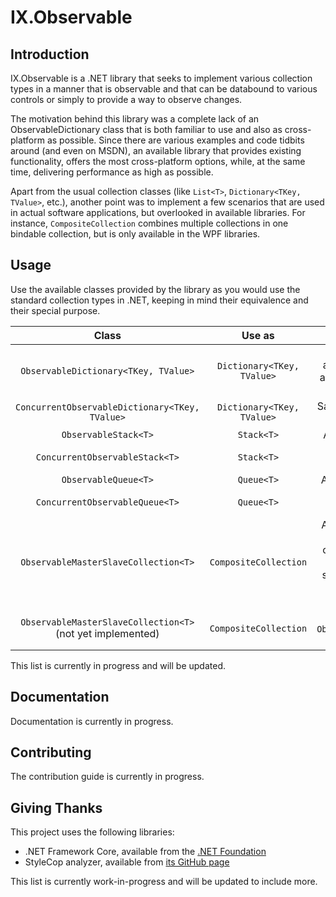 # IX.Observable

## Introduction

IX.Observable is a .NET library that seeks to implement various collection types in a manner that is observable and that can be databound to various controls
or simply to provide a way to observe changes.

The motivation behind this library was a complete lack of an ObservableDictionary class that is both familiar to use and also as cross-platform as possible.
Since there are various examples and code tidbits around (and even on MSDN), an available library that provides existing functionality, offers the most
cross-platform options, while, at the same time, delivering performance as high as possible.

Apart from the usual collection classes (like `List<T>`, `Dictionary<TKey, TValue>`, etc.), another point was to implement a few scenarios that are used in
actual software applications, but overlooked in available libraries. For instance, `CompositeCollection` combines multiple collections in one bindable collection,
but is only available in the WPF libraries.

## Usage

Use the available classes provided by the library as you would use the standard collection types in .NET, keeping in mind their equivalence and their special
purpose.

| Class | Use as | Special powers |
|:-----:|:------:|:--------------:|
| `ObservableDictionary<TKey, TValue>` | `Dictionary<TKey, TValue>` | An observable dictionary that advertises both collection changes and various property changes (such as Count) |
| `ConcurrentObservableDictionary<TKey, TValue>` | `Dictionary<TKey, TValue>` | Same as `ObservableDictionary<TKey, TValue>`, but also thread-safe |
| `ObservableStack<T>` | `Stack<T>` | A stack that advertises its changes |
| `ConcurrentObservableStack<T>` | `Stack<T>` | Same as `ObservableStack<T>`, but also thread-safe |
| `ObservableQueue<T>` | `Queue<T>` | A queue that advertises its changes |
| `ConcurrentObservableQueue<T>` | `Queue<T>` | Same as `ObservableQueue<T>`, but also thread-safe |
| `ObservableMasterSlaveCollection<T>` | `CompositeCollection` | A collection that composes multiple collections, in which one of the collections is a master and accepts updates, whereas the others are slave ones and are used for display only (note: the collections are referenced, not copied) |
| `ObservableMasterSlaveCollection<T>` (not yet implemented) | `CompositeCollection` | Same as `ObservableMasterSlaveCollection<T>`, but also thread-safe |

This list is currently in progress and will be updated.

## Documentation

Documentation is currently in progress.

## Contributing

The contribution guide is currently in progress.

## Giving Thanks

This project uses the following libraries:

- .NET Framework Core, available from the [.NET Foundation](https://github.com/dotnet)
- StyleCop analyzer, available from [its GitHub page](https://github.com/DotNetAnalyzers/StyleCopAnalyzers)

This list is currently work-in-progress and will be updated to include more.